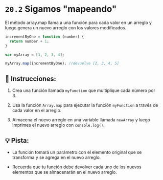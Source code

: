# `20.2` Sigamos "mapeando"

El método array.map llama a una función para cada valor en un arreglo y luego genera un nuevo arreglo con los valores modificados.

```js
incrementByOne = function (number) {
  return number + 1; 
}

var myArray = [1, 2, 3, 4];

myArray.map(incrementByOne); //devuelve [2, 3, 4, 5]
```


## 📝 Instrucciones:

1. Crea una función llamada `myFunction` que multiplique cada número por 3.

2. Usa la función `Array.map` para ejecutar la función `myFunction` a través de cada valor en el arreglo.

3. Almacena el nuevo arreglo en una variable llamada `newArray` y luego imprimes el nuevo arreglo con `console.log()`.

## 💡 Pista:

+ La función tomará un parámetro con el elemento original que se transforma y se agrega en el nuevo arreglo.

+ Recuerda que tu función debe devolver cada uno de los nuevos elementos que se almacenarán en el nuevo arreglo.

